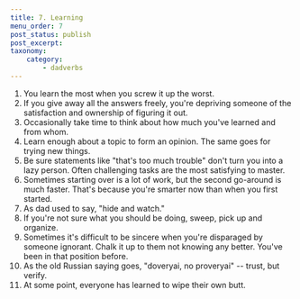 ```yaml
---
title: 7. Learning
menu_order: 7
post_status: publish
post_excerpt:
taxonomy:
    category:
        - dadverbs
---
```

1. You learn the most when you screw it up the worst.
2. If you give away all the answers freely, you're depriving someone of the satisfaction and ownership of figuring it out.
3. Occasionally take time to think about how much you've learned and from whom.
4. Learn enough about a topic to form an opinion.  The same goes for trying new things.
5. Be sure statements like "that's too much trouble" don't turn you into a lazy person.  Often challenging tasks are the most satisfying to master.
6. Sometimes starting over is a lot of work, but the second go-around is much faster.  That's because you're smarter now than when you first started.
7. As dad used to say, "hide and watch."
8. If you're not sure what you should be doing, sweep, pick up and organize.
9. Sometimes it's difficult to be sincere when you're disparaged by someone ignorant.  Chalk it up to them not knowing any better.  You've been in that position before.
10. As the old Russian saying goes, "doveryai, no proveryai" -- trust, but verify.
11. At some point, everyone has learned to wipe their own butt.
